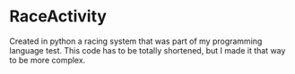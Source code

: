 # RaceActivity
Created in python a racing system that was part of my programming language test. This code has to be totally shortened, but I made it that way to be more complex.
